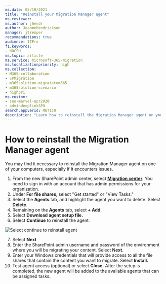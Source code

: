 ```yaml
---
ms.date: 05/19/2021
title: "Reinstall your Migration Manager agent"
ms.reviewer: 
ms.author: jhendr
author: JoanneHendrickson
manager: jtremper
recommendations: true
audience: ITPro
f1.keywords:
- NOCSH
ms.topic: article
ms.service: microsoft-365-migration
ms.localizationpriority: high
ms.collection: 
- M365-collaboration
- SPMigration
- m365solution-migratetom365
- m365solution-scenario
- highpri
ms.custom:
- seo-marvel-apr2020
- admindeeplinkSPO
search.appverid: MET150
description: "Learn how to reinstall the Migration Manager agent on your computer."
---
```

# How to reinstall the Migration Manager agent

You may find it necessary to reinstall the Migration Manager agent on one of your computers, especially if it encounters issues.

1. From the new SharePoint admin center, select <a href="https://go.microsoft.com/fwlink/?linkid=2185075" target="_blank">**Migration center**</a>.  You need to sign in with an account that has admin permissions for your organization.
2. Under **For file shares**, select "Get started" or "View Tasks."
3. Select the **Agents** tab, and highlight the agent you want to delete.  Select **Delete**.
4. Remaining on the **Agents** tab, select **+ Add**.
5. Select **Download agent setup file.**
6. Select **Continue** to reinstall the agent.

![Select continue to reinstall agent](media/mm-reinstall-agent-screen.png)

7. Select **Next**
8. Enter the SharePoint admin username and password of the environment where you will be migrating your content. Select **Next.**
9. Enter your Windows credentials that will provide access to all the file shares that contain the content you want to migrate. Select **Install.**
10. Test agent access (optional) or select **Close.** After the setup is completed, the new agent will be added to the available agents that can be assigned tasks.

